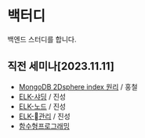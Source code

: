 # 백터디
백엔드 스터디를 합니다. 

## 직전 세미나[2023.11.11]
 - [MongoDB 2Dsphere index 원리](https://youtu.be/N614irvCACo) / 홍철
 - [ELK-샤딩](https://jinseong-dev.tistory.com/entry/ELK-%EC%97%98%EB%9D%BC%EC%8A%A4%ED%8B%B1%EC%84%9C%EC%B9%98-%EC%83%A4%EB%94%A9-%EC%9D%B4-%EC%A0%95%EB%8F%84%EB%8A%94-%EC%95%8C%EA%B3%A0-%EC%82%AC%EC%9A%A9%ED%95%98%EC%9E%90) / 진성
 - [ELK-노드](https://jinseong-dev.tistory.com/entry/ELK-%EC%97%98%EB%9D%BC%EC%8A%A4%ED%8B%B1%EC%84%9C%EC%B9%98-%ED%81%B4%EB%9F%AC%EC%8A%A4%ED%84%B0%EB%A5%BC-%EA%B5%AC%EC%84%B1%ED%95%98%EB%8A%94-%EB%8B%A4%EC%96%91%ED%95%9C-%EB%85%B8%EB%93%9C%EC%97%90-%EB%8C%80%ED%95%B4-%EC%95%8C%EC%95%84%EB%B3%B4%EC%9E%90) / 진성
 - [ELK-관리](https://jinseong-dev.tistory.com/entry/ELK-%EC%97%98%EB%9D%BC%EC%8A%A4%ED%8B%B1%EC%84%9C%EC%B9%98-%ED%81%B4%EB%9F%AC%EC%8A%A4%ED%84%B0%EB%A5%BC-%EA%B5%AC%EC%84%B1%ED%95%98%EB%8A%94-%EB%8B%A4%EC%96%91%ED%95%9C-%EB%85%B8%EB%93%9C%EC%97%90-%EB%8C%80%ED%95%B4-%EC%95%8C%EC%95%84%EB%B3%B4%EC%9E%90) / 진성
 - [함수형프로그래밍](https://docs.google.com/presentation/d/1eVoNRh2ony9KxDIUeC-sh9mD7omnxJH-YfdfeTxnhQg/edit?usp=sharing)
